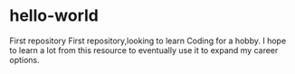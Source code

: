 # hello-world
First repository
First repository,looking to learn Coding for a hobby. I hope to learn a lot from this resource to eventually use it to expand my career options.
